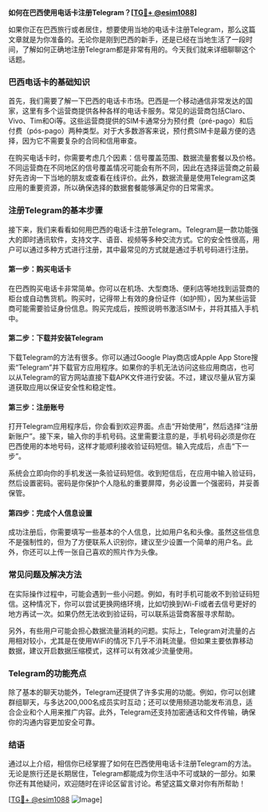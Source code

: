 **如何在巴西使用电话卡注册Telegram？[[TG💪+ @esim1088](https://t.me/s/esim1088)]**

如果你正在巴西旅行或者居住，想要使用当地的电话卡注册Telegram，那么这篇文章就是为你准备的。无论你是刚到巴西的新手，还是已经在当地生活了一段时间，了解如何正确地注册Telegram都是非常有用的。今天我们就来详细聊聊这个话题。

### 巴西电话卡的基础知识

首先，我们需要了解一下巴西的电话卡市场。巴西是一个移动通信非常发达的国家，这里有多个运营商提供各种各样的电话卡服务。常见的运营商包括Claro、Vivo、Tim和Oi等。这些运营商提供的SIM卡通常分为预付费（pré-pago）和后付费（pós-pago）两种类型。对于大多数游客来说，预付费SIM卡是最方便的选择，因为它不需要复杂的合同和信用审查。

在购买电话卡时，你需要考虑几个因素：信号覆盖范围、数据流量套餐以及价格。不同运营商在不同地区的信号覆盖情况可能会有所不同，因此在选择运营商之前最好先咨询一下当地的朋友或查看在线评价。此外，数据流量是使用Telegram这类应用的重要资源，所以确保选择的数据套餐能够满足你的日常需求。

### 注册Telegram的基本步骤

接下来，我们来看看如何用巴西的电话卡注册Telegram。Telegram是一款功能强大的即时通讯软件，支持文字、语音、视频等多种交流方式。它的安全性很高，用户可以通过多种方式进行注册，其中最常见的方式就是通过手机号码进行注册。

#### 第一步：购买电话卡

在巴西购买电话卡非常简单。你可以在机场、大型商场、便利店等地找到运营商的柜台或自动售货机。购买时，记得带上有效的身份证件（如护照），因为某些运营商可能需要验证身份信息。购买完成后，按照说明书激活SIM卡，并将其插入手机中。

#### 第二步：下载并安装Telegram

下载Telegram的方法有很多。你可以通过Google Play商店或Apple App Store搜索“Telegram”并下载官方应用程序。如果你的手机无法访问这些应用商店，也可以从Telegram的官方网站直接下载APK文件进行安装。不过，建议尽量从官方渠道获取应用以保证安全性和稳定性。

#### 第三步：注册账号

打开Telegram应用程序后，你会看到欢迎界面。点击“开始使用”，然后选择“注册新账户”。接下来，输入你的手机号码。这里需要注意的是，手机号码必须是你在巴西使用的本地号码，这样才能顺利接收验证码短信。输入完成后，点击“下一步”。

系统会立即向你的手机发送一条验证码短信。收到短信后，在应用中输入验证码，然后设置密码。密码是你保护个人隐私的重要屏障，务必设置一个强密码，并妥善保管。

#### 第四步：完成个人信息设置

成功注册后，你需要填写一些基本的个人信息，比如用户名和头像。虽然这些信息不是强制性的，但为了方便联系人识别你，建议至少设置一个简单的用户名。此外，你还可以上传一张自己喜欢的照片作为头像。

### 常见问题及解决方法

在实际操作过程中，可能会遇到一些小问题。例如，有时手机可能收不到验证码短信。这种情况下，你可以尝试更换网络环境，比如切换到Wi-Fi或者去信号更好的地方再试一次。如果仍然无法收到验证码，可以联系运营商客服寻求帮助。

另外，有些用户可能会担心数据流量消耗的问题。实际上，Telegram对流量的占用相对较小，尤其是在使用WiFi的情况下几乎不消耗流量。但如果主要依靠移动数据，建议开启数据压缩模式，这样可以有效减少流量使用。

### Telegram的功能亮点

除了基本的聊天功能外，Telegram还提供了许多实用的功能。例如，你可以创建群组聊天，与多达200,000名成员实时互动；还可以使用频道功能发布消息，适合企业和个人用来推广内容。此外，Telegram还支持加密通话和文件传输，确保你的沟通内容更加安全可靠。

### 结语

通过以上介绍，相信你已经掌握了如何在巴西使用电话卡注册Telegram的方法。无论是旅行还是长期居住，Telegram都能成为你生活中不可或缺的一部分。如果你还有其他疑问，欢迎随时在评论区留言讨论。希望这篇文章对你有所帮助！

[[TG💪+ @esim1088](https://t.me/s/esim1088) ![Image](https://i.postimg.cc/4NQfJmqS/Snipaste-2025-05-13-00-14-12.png)]